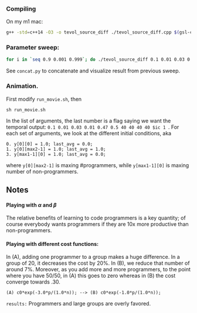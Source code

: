 ### Compiling

On my m1 mac:

```zsh
g++ -std=c++14 -O3 -o tevol_source_diff ./tevol_source_diff.cpp $(gsl-config --cflags) $(gsl-config --libs)
```

### Parameter sweep:

```zsh
for i in `seq 0.9 0.001 0.999`; do ./tevol_source_diff 0.1 0.01 0.03 0.01 0.47 0.5 $i 40 40 40 3 0 > test/$i.csv; done
```

See `concat.py` to concatenate and visualize result from previous sweep.

### Animation. 

First modify `run_movie.sh`, then

```
sh run_movie.sh
```

In the list of arguments, the last number is a flag saying we want the temporal output:  `0.1 0.01 0.03 0.01 0.47 0.5 40 40 40 40 $ic 1 `. For each set of arguments, we look at the different initial conditions, aka

```
0. y[0][0] = 1.0; last_avg = 0.0;
1. y[0][max2-1] = 1.0; last_avg = 1.0;
3. y[max1-1][0] = 1.0; last_avg = 0.0;
```

where `y[0][max2-1]` is maxing #programmers, while `y[max1-1][0]` is maxing number of non-programmers.

## Notes

#### Playing with $\alpha$ and $\beta$

The relative benefits of learning to code programmers is a key quantity; of course everybody wants programmers if they are 10x more productive than non-programmers.

#### Playing with different cost functions:

In (A), adding one programmer to a group makes a huge difference. In a group of 20, it decreases the cost by 20%. In (B), we reduce that number of around 7%. Moreover, as you add more and more programmers, to the point where you have 50/50, in (A) this goes to zero whereas in (B) the cost converge towards .30.

```
(A) c0*exp(-3.0*p/(1.0*n)); --> (B) c0*exp(-1.0*p/(1.0*n));
```

`results:` Programmers and large groups are overly favored. 